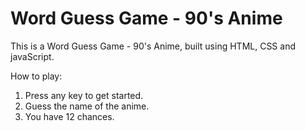# Word Guess Game - 90's Anime

This is a Word Guess Game - 90's Anime, built using HTML, CSS and javaScript. 

How to play:

1. Press any key to get started.
2. Guess the name of the anime.  
3. You have 12 chances.
